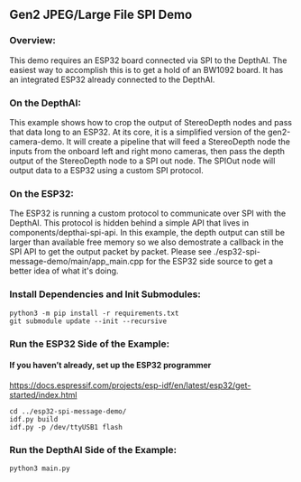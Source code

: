 ## Gen2 JPEG/Large File SPI Demo

### Overview:
This demo requires an ESP32 board connected via SPI to the DepthAI. The easiest way to accomplish this is to get a hold of an BW1092 board. It has an integrated ESP32 already connected to the DepthAI.

### On the DepthAI:
This example shows how to crop the output of StereoDepth nodes and pass that data long to an ESP32. At its core, it is a simplified version of the gen2-camera-demo. It will create a pipeline that will feed a StereoDepth node the inputs from the onboard left and right mono cameras, then pass the depth output of the StereoDepth node to a SPI out node. The SPIOut node will output data to a ESP32 using a custom SPI protocol. 

### On the ESP32:
The ESP32 is running a custom protocol to communicate over SPI with the DepthAI. This protocol is hidden behind a simple API that lives in components/depthai-spi-api. In this example, the depth output can still be larger than available free memory so we also demostrate a callback in the SPI API to get the output packet by packet. Please see ./esp32-spi-message-demo/main/app_main.cpp for the ESP32 side source to get a better idea of what it's doing.

### Install Dependencies and Init Submodules:
```
python3 -m pip install -r requirements.txt
git submodule update --init --recursive
```

### Run the ESP32 Side of the Example:
#### If you haven’t already, set up the ESP32 programmer
https://docs.espressif.com/projects/esp-idf/en/latest/esp32/get-started/index.html

```
cd ../esp32-spi-message-demo/
idf.py build
idf.py -p /dev/ttyUSB1 flash
```

### Run the DepthAI Side of the Example:
`python3 main.py`

